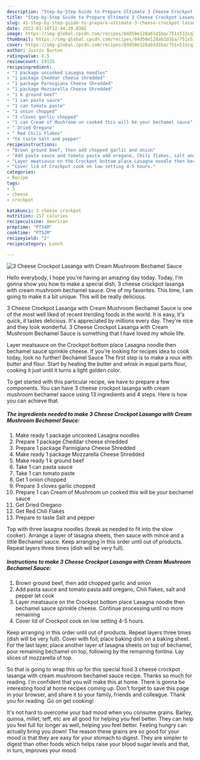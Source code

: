 ```yaml
---
description: "Step-by-Step Guide to Prepare Ultimate 3 Cheese Crockpot Lasanga with Cream Mushroom Bechamel Sauce"
title: "Step-by-Step Guide to Prepare Ultimate 3 Cheese Crockpot Lasanga with Cream Mushroom Bechamel Sauce"
slug: 41-step-by-step-guide-to-prepare-ultimate-3-cheese-crockpot-lasanga-with-cream-mushroom-bechamel-sauce
date: 2022-01-16T12:44:28.830Z
image: https://img-global.cpcdn.com/recipes/84d50e128ab1d1ba/751x532cq70/3-cheese-crockpot-lasanga-with-cream-mushroom-bechamel-sauce-recipe-main-photo.jpg
thumbnail: https://img-global.cpcdn.com/recipes/84d50e128ab1d1ba/751x532cq70/3-cheese-crockpot-lasanga-with-cream-mushroom-bechamel-sauce-recipe-main-photo.jpg
cover: https://img-global.cpcdn.com/recipes/84d50e128ab1d1ba/751x532cq70/3-cheese-crockpot-lasanga-with-cream-mushroom-bechamel-sauce-recipe-main-photo.jpg
author: Justin Burton
ratingvalue: 4.5
reviewcount: 19135
recipeingredient:
- "1 package uncooked Lasagna noodles"
- "1 package Cheddar cheese shredded"
- "1 package Parmigiana Cheese Shredded"
- "1 package Mozzarella Cheese Shredded"
- "1 k ground beef"
- "1 can pasta sauce"
- "1 can tomato paste"
- "1 onion chopped"
- "3 cloves garlic chopped"
- "1 can Cream of Mushroom un cooked this will be your bechamel sauce"
- " Dried Oregano"
- " Red Chili Flakes"
- "to taste Salt and pepper"
recipeinstructions:
- "Brown ground beef, then add chopped garlic and onion"
- "Add pasta sauce and tomato pasta add oregano, Chili flakes, salt and pepper let cook"
- "Layer meatsauce on the Crockpot bottom place Lasagna noodle then bechamel sauce sprinkle cheese. Continue processing until no more remaining"
- "Cover lid of Crockpot cook on low setting 4-5 hours."
categories:
- Recipe
tags:
- 3
- cheese
- crockpot

katakunci: 3 cheese crockpot 
nutrition: 157 calories
recipecuisine: American
preptime: "PT34M"
cooktime: "PT52M"
recipeyield: "2"
recipecategory: Lunch

---
```



![3 Cheese Crockpot Lasanga with Cream Mushroom Bechamel Sauce](https://img-global.cpcdn.com/recipes/84d50e128ab1d1ba/751x532cq70/3-cheese-crockpot-lasanga-with-cream-mushroom-bechamel-sauce-recipe-main-photo.jpg)

Hello everybody, I hope you're having an amazing day today. Today, I'm gonna show you how to make a special dish, 3 cheese crockpot lasanga with cream mushroom bechamel sauce. One of my favorites. This time, I am going to make it a bit unique. This will be really delicious.

3 Cheese Crockpot Lasanga with Cream Mushroom Bechamel Sauce is one of the most well liked of recent trending foods in the world. It is easy, it's quick, it tastes delicious. It's appreciated by millions every day. They're nice and they look wonderful. 3 Cheese Crockpot Lasanga with Cream Mushroom Bechamel Sauce is something that I have loved my whole life.

Layer meatsauce on the Crockpot bottom place Lasagna noodle then bechamel sauce sprinkle cheese. If you&#39;re looking for recipes idea to cook today, look no further! Bechamel Sauce The first step is to make a roux with butter and flour. Start by heating the butter and whisk in equal parts flour, cooking it just until it turns a light golden color.


To get started with this particular recipe, we have to prepare a few components. You can have 3 cheese crockpot lasanga with cream mushroom bechamel sauce using 13 ingredients and 4 steps. Here is how you can achieve that.

<!--inarticleads1-->

##### The ingredients needed to make 3 Cheese Crockpot Lasanga with Cream Mushroom Bechamel Sauce:

1. Make ready 1 package uncooked Lasagna noodles
1. Prepare 1 package Cheddar cheese shredded
1. Prepare 1 package Parmigiana Cheese Shredded
1. Make ready 1 package Mozzarella Cheese Shredded
1. Make ready 1 k ground beef
1. Take 1 can pasta sauce
1. Take 1 can tomato paste
1. Get 1 onion chopped
1. Prepare 3 cloves garlic chopped
1. Prepare 1 can Cream of Mushroom un cooked this will be your bechamel sauce
1. Get  Dried Oregano
1. Get  Red Chili Flakes
1. Prepare to taste Salt and pepper


Top with three lasagna noodles (break as needed to fit into the slow cooker). Arrange a layer of lasagna sheets, then sauce with mince and a little Bechamel sauce. Keep arranging in this order until out of products. Repeat layers three times (dish will be very full). 

<!--inarticleads2-->

##### Instructions to make 3 Cheese Crockpot Lasanga with Cream Mushroom Bechamel Sauce:

1. Brown ground beef, then add chopped garlic and onion
1. Add pasta sauce and tomato pasta add oregano, Chili flakes, salt and pepper let cook
1. Layer meatsauce on the Crockpot bottom place Lasagna noodle then bechamel sauce sprinkle cheese. Continue processing until no more remaining
1. Cover lid of Crockpot cook on low setting 4-5 hours.


Keep arranging in this order until out of products. Repeat layers three times (dish will be very full). Cover with foil; place baking dish on a baking sheet. For the last layer, place another layer of lasagna sheets on top of béchamel, pour remaining béchamel on top, following by the remaining fontina. Lay slices of mozzarella of top. 

So that is going to wrap this up for this special food 3 cheese crockpot lasanga with cream mushroom bechamel sauce recipe. Thanks so much for reading. I'm confident that you will make this at home. There is gonna be interesting food at home recipes coming up. Don't forget to save this page in your browser, and share it to your family, friends and colleague. Thank you for reading. Go on get cooking!

It's not hard to overcome your bad mood when you consume grains. Barley, quinoa, millet, teff, etc are all good for helping you feel better. They can help you feel full for longer as well, helping you feel better. Feeling hungry can actually bring you down! The reason these grains are so good for your mood is that they are easy for your stomach to digest. They are simpler to digest than other foods which helps raise your blood sugar levels and that, in turn, improves your mood.
